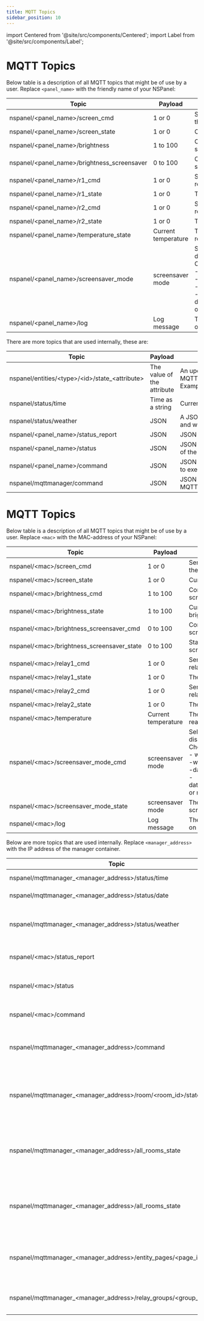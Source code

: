 ```yaml
---
title: MQTT Topics
sidebar_position: 10
---
```


import Centered from '@site/src/components/Centered';
import Label from '@site/src/components/Label';

# MQTT Topics <Label value="stable"/>

Below table is a description of all MQTT topics that might be of use by a user. Replace `<panel_name>` with the friendly
name of your NSPanel:

| Topic                                         | Payload             | Description                                                                                                                                                                                             |
| --------------------------------------------- | ------------------- | ------------------------------------------------------------------------------------------------------------------------------------------------------------------------------------------------------- |
| nspanel/\<panel_name\>/screen_cmd             | 1 or 0              | Send a 1 or 0 to turn on/off the display.                                                                                                                                                               |
| nspanel/\<panel_name\>/screen_state           | 1 or 0              | Current state of the screen.                                                                                                                                                                            |
| nspanel/\<panel_name\>/brightness             | 1 to 100            | Control the brightness of the screen.                                                                                                                                                                   |
| nspanel/\<panel_name\>/brightness_screensaver | 0 to 100            | Control the brightness of the screensaver.                                                                                                                                                              |
| nspanel/\<panel_name\>/r1_cmd                 | 1 or 0              | Send a 1 or 0 to turn on/off relay 1.                                                                                                                                                                   |
| nspanel/\<panel_name\>/r1_state               | 1 or 0              | The current state of relay 1.                                                                                                                                                                           |
| nspanel/\<panel_name\>/r2_cmd                 | 1 or 0              | Send a 1 or 0 to turn on/off relay 2.                                                                                                                                                                   |
| nspanel/\<panel_name\>/r2_state               | 1 or 0              | The current state of relay 2.                                                                                                                                                                           |
| nspanel/\<panel_name\>/temperature_state      | Current temperature | The current temperature reading.                                                                                                                                                                        |
| nspanel/\<panel_name\>/screensaver_mode       | screensaver mode    | Select what screensaver to display <br/> Choose from the following: <br/>- with_background<br/>-without_background<br/>-datetime_with_background<br/>-datetime_without_background<br/>or no_screensaver |
| nspanel/\<panel_name\>/log                    | Log message         | The panel will send live logs on this topic.                                                                                                                                                            |

There are more topics that are used internally, these are:

| Topic                                                 | Payload                    | Description                                                                                             |
| ----------------------------------------------------- | -------------------------- | ------------------------------------------------------------------------------------------------------- |
| nspanel/entities/\<type\>/\<id\>/state\_\<attribute\> | The value of the attribute | An update of entity state value sent out by MQTTManager. Example:nspanel/entities/light/42/state_kelvin |
| nspanel/status/time                                   | Time as a string           | Current time sent by MQTTManager.                                                                       |
| nspanel/status/weather                                | JSON                       | A JSON representation of the current weather and weather forecast.                                      |
| nspanel/\<panel_name\>/status_report                  | JSON                       | JSON payload with current state of the panel.                                                           |
| nspanel/\<panel_name\>/status                         | JSON                       | JSON payload with current online/offline state of the panel.                                            |
| nspanel/\<panel_name\>/command                        | JSON                       | JSON payload with a command for the panel to execute.                                                   |
| nspanel/mqttmanager/command                           | JSON                       | JSON payload from panel with a command for MQTTManager to perform.                                      |

# MQTT Topics <Label value="beta"/>

Below table is a description of all MQTT topics that might be of use by a user. Replace `<mac>` with the MAC-address of your NSPanel:

| Topic                                        | Payload             | Description                                                                                                                                                                                             |
| -------------------------------------------- | ------------------- | ------------------------------------------------------------------------------------------------------------------------------------------------------------------------------------------------------- |
| nspanel/\<mac\>/screen_cmd                   | 1 or 0              | Send a 1 or 0 to turn on/off the display.                                                                                                                                                               |
| nspanel/\<mac\>/screen_state                 | 1 or 0              | Current state of the screen.                                                                                                                                                                            |
| nspanel/\<mac\>/brightness_cmd               | 1 to 100            | Control the brightness of the screen.                                                                                                                                                                   |
| nspanel/\<mac\>/brightness_state             | 1 to 100            | Current state of the brightness of the screen.                                                                                                                                                          |
| nspanel/\<mac\>/brightness_screensaver_cmd   | 0 to 100            | Control the brightness of the screensaver.                                                                                                                                                              |
| nspanel/\<mac\>/brightness_screensaver_state | 0 to 100            | State of the brightness of the screensaver.                                                                                                                                                             |
| nspanel/\<mac\>/relay1_cmd                   | 1 or 0              | Send a 1 or 0 to turn on/off relay 1.                                                                                                                                                                   |
| nspanel/\<mac\>/relay1_state                 | 1 or 0              | The current state of relay 1.                                                                                                                                                                           |
| nspanel/\<mac\>/relay2_cmd                   | 1 or 0              | Send a 1 or 0 to turn on/off relay 2.                                                                                                                                                                   |
| nspanel/\<mac\>/relay2_state                 | 1 or 0              | The current state of relay 2.                                                                                                                                                                           |
| nspanel/\<mac\>/temperature                  | Current temperature | The current temperature reading.                                                                                                                                                                        |
| nspanel/\<mac\>/screensaver_mode_cmd         | screensaver mode    | Select what screensaver to display <br/> Choose from the following: <br/>- with_background<br/>-without_background<br/>-datetime_with_background<br/>-datetime_without_background<br/>or no_screensaver |
| nspanel/\<mac\>/screensaver_mode_state       | screensaver mode    | The currently selected screensaver mode                                                                                                                                                                 |
| nspanel/\<mac\>/log                          | Log message         | The panel will send live logs on this topic.                                                                                                                                                            |

Below are more topics that are used internally. Replace `<manager_address>` with the IP address of the manager container.

| Topic                                                                    | Payload          | Description                                                                                                                 |
| ------------------------------------------------------------------------ | ---------------- | --------------------------------------------------------------------------------------------------------------------------- |
| nspanel/mqttmanager\_\<manager_address\>/status/time                     | Time as a string | Current time sent by MQTTManager.                                                                                           |
| nspanel/mqttmanager\_\<manager_address\>/status/date                     | Date as a string | Current date sent by MQTTManager.                                                                                           |
| nspanel/mqttmanager\_\<manager_address\>/status/weather                  | Protobuf         | A protobuf representation of the current weather and weather forecast.                                                      |
| nspanel/\<mac\>/status_report                                            | Protobuf         | Protobuf payload with current state of the panel.                                                                           |
| nspanel/\<mac\>/status                                                   | JSON             | JSON payload with current online/offline state of the panel.                                                                |
| nspanel/\<mac\>/command                                                  | JSON             | JSON payload with a command for the panel to execute.                                                                       |
| nspanel/mqttmanager\_\<manager_address\>/command                         | Protobuf         | Protobuf payload from panel with a command for MQTTManager to perform.                                                      |
| nspanel/mqttmanager\_\<manager_address\>/room/\<room_id\>/state          | Protobuf         | Protobuf payload from the manager that represents the "Home page" state to display on the NSPanel for the given room.       |
| nspanel/mqttmanager\_\<manager_address\>/all_rooms_state                 | Protobuf         | Protobuf payload from the manager that represents the "Home page" state to display on the NSPanel when in "All rooms" mode. |
| nspanel/mqttmanager\_\<manager_address\>/all_rooms_state                 | Protobuf         | Protobuf payload from the manager that represents the "Home page" state to display on the NSPanel when in "All rooms" mode. |
| nspanel/mqttmanager\_\<manager_address\>/entity_pages/\<page_id\>/state  | Protobuf         | Protobuf payload from the manager that represents the "Entities"/"Scenes" state to display on the NSPanel when.             |
| nspanel/mqttmanager\_\<manager_address\>/relay_groups/\<group_id\>/state | 1 or 0           | Current state of the relay group binding 1 for "ON" and 0 for "OFF".                                                        |
